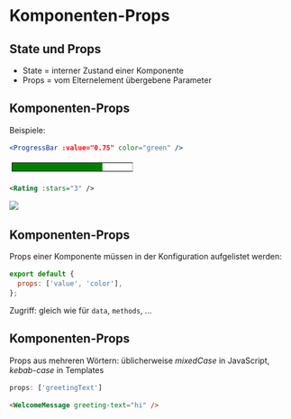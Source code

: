 # Komponenten-Props

## State und Props

- State = interner Zustand einer Komponente
- Props = vom Elternelement übergebene Parameter

## Komponenten-Props

Beispiele:

```jsx
<ProgressBar :value="0.75" color="green" />
```

<img src="assets/progress-bar.png" style="width:16em" />

```xml
<Rating :stars="3" />
```

<img src="assets/rating.png" style="width: 16em">

## Komponenten-Props

Props einer Komponente müssen in der Konfiguration aufgelistet werden:

```js
export default {
  props: ['value', 'color'],
};
```

Zugriff: gleich wie für `data`, `methods`, ...

## Komponenten-Props

Props aus mehreren Wörtern: üblicherweise _mixedCase_ in JavaScript, _kebab-case_ in Templates

<!-- prettier-ignore -->
```js
props: ['greetingText']
```

```html
<WelcomeMessage greeting-text="hi" />
```
